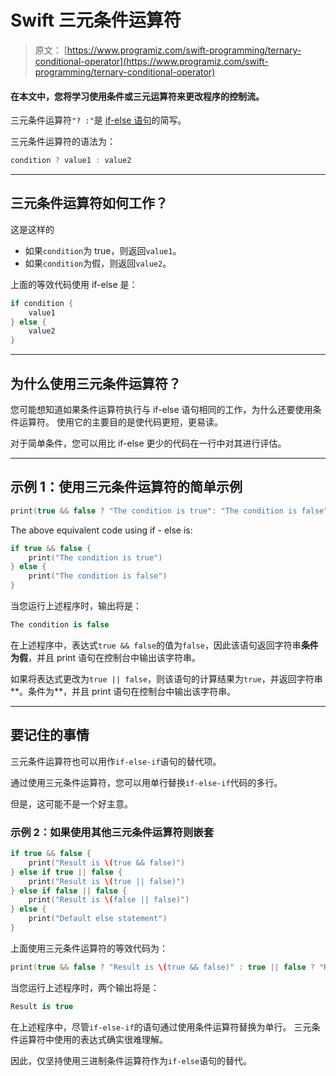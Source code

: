 # Swift 三元条件运算符

> 原文： [https://www.programiz.com/swift-programming/ternary-conditional-operator](https://www.programiz.com/swift-programming/ternary-conditional-operator)

#### 在本文中，您将学习使用条件或三元运算符来更改程序的控制流。

三元条件运算符`"? :"`是 [if-else 语句](/swift-programming/if-else-statement "Swift if-else statement")的简写。

三元条件运算符的语法为：

```swift
condition ? value1 : value2
```

* * *

## 三元条件运算符如何工作？

这是这样的

*   如果`condition`为 true，则返回`value1`。
*   如果`condition`为假，则返回`value2`。

上面的等效代码使用 if-else 是：

```swift
if condition {
	value1
} else {
	value2
}
```

* * *

## 为什么使用三元条件运算符？

您可能想知道如果条件运算符执行与 if-else 语句相同的工作，为什么还要使用条件运算符。 使用它的主要目的是使代码更短，更易读。

对于简单条件，您可以用比 if-else 更少的代码在一行中对其进行评估。

* * *

## 示例 1：使用三元条件运算符的简单示例

```swift
print(true && false ? "The condition is true": "The condition is false")
```

The above equivalent code using if - else is:

```swift
if true && false {
	print("The condition is true")
} else {
	print("The condition is false")
} 
```

当您运行上述程序时，输出将是：

```swift
The condition is false
```

在上述程序中，表达式`true && false`的值为`false`，因此该语句返回字符串**条件为假**，并且 print 语句在控制台中输出该字符串。

如果将表达式更改为`true || false`，则该语句的计算结果为`true`，并返回字符串**。条件为**，并且 print 语句在控制台中输出该字符串。

* * *

## 要记住的事情

三元条件运算符也可以用作`if-else-if`语句的替代项。

通过使用三元条件运算符，您可以用单行替换`if-else-if`代码的多行。

但是，这可能不是一个好主意。

### 示例 2：如果使用其他三元条件运算符则嵌套

```swift
if true && false {
	print("Result is \(true && false)")
} else if true || false {
	print("Result is \(true || false)")
} else if false || false {
	print("Result is \(false || false)")
} else {
	print("Default else statement")
} 
```

上面使用三元条件运算符的等效代码为：

```swift
print(true && false ? "Result is \(true && false)" : true || false ? "Result is \(true || false)" : false || false ? "Result is \(false || false)" : "The condition is unknown")
```

当您运行上述程序时，两个输出将是：

```swift
Result is true
```

在上述程序中，尽管`if-else-if`的语句通过使用条件运算符替换为单行。 三元条件运算符中使用的表达式确实很难理解。

因此，仅坚持使用三进制条件运算符作为`if-else`语句的替代。